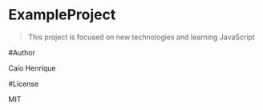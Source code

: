 # ExampleProject

> This project is focused on new technologies and learning JavaScript

#Author

Caio Henrique

#License

MIT
